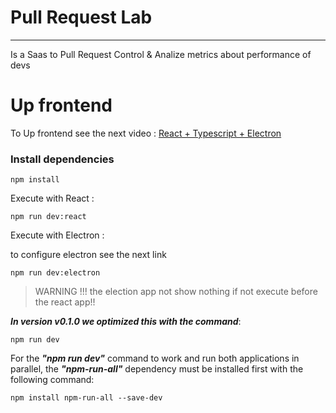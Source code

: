 # Pull Request Lab

---
Is a Saas to Pull Request Control & Analize metrics about performance of devs 

# Up frontend

To Up frontend see the next video : [React + Typescript + Electron ](https://www.youtube.com/watch?v=fP-371MN0Ck&t=1380s&ab_channel=freeCodeCamp.org)

### Install dependencies 

```
npm install

```

Execute with React : 

```
npm run dev:react

```
Execute with Electron : 

to configure electron see the next link 
```
npm run dev:electron

```

> WARNING !!! the election app not show nothing if not execute before the react app!!

***In version v0.1.0 we optimized this with the command***:

```
npm run dev

```

For the ***"npm run dev"*** command to work and run both applications in parallel, the ***"npm-run-all"*** dependency must be installed first with the following command:

```
npm install npm-run-all --save-dev

```

